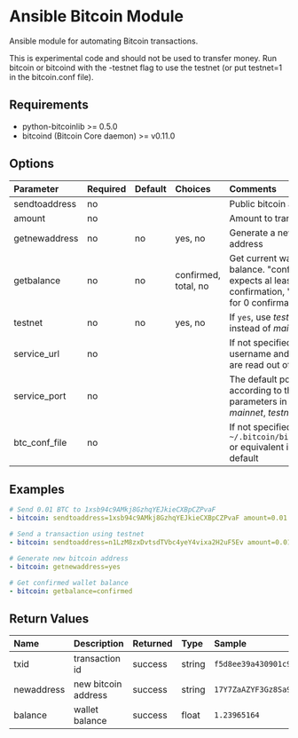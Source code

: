 # Ansible Bitcoin Module

Ansible module for automating Bitcoin transactions.

This is experimental code and should not be used to transfer money. Run bitcoin or bitcoind with the -testnet flag to use the testnet (or put testnet=1 in the bitcoin.conf file).

## Requirements

- python-bitcoinlib >= 0.5.0
- bitcoind (Bitcoin Core daemon) >= v0.11.0

## Options

Parameter       | Required | Default | Choices              | Comments
:-------------- | :------- | :------ | :------------------- | :-------
sendtoaddress   | no       |         |                      | Public bitcoin address
amount          | no       |         |                      | Amount to transact
getnewaddress   | no       | no      | yes, no              | Generate a new bitcoin address
getbalance      | no       | no      | confirmed, total, no | Get current wallet balance. "confirmed" expects al least 1 confirmation, "total" is for 0 confirmations
testnet         | no       | no      | yes, no              | If `yes`, use *testnet* instead of *mainnet*
service_url     | no       |         |                      | If not specified, the username and password are read out of the file
service_port    | no       |         |                      | The default port is set according to the chain parameters in use: *mainnet*, *testnet*
btc_conf_file   | no       |         |                      | If not specified `~/.bitcoin/bitcoin.conf` or equivalent is used by default

## Examples

```yaml
# Send 0.01 BTC to 1xsb94c9AMkj8GzhqYEJkieCXBpCZPvaF
- bitcoin: sendtoaddress=1xsb94c9AMkj8GzhqYEJkieCXBpCZPvaF amount=0.01

# Send a transaction using testnet
- bitcoin: sendtoaddress=n1LzM8zxDvtsdTVbc4yeY4vixa2H2uF5Ev amount=0.01 testnet=yes

# Generate new bitcoin address
- bitcoin: getnewaddress=yes

# Get confirmed wallet balance
- bitcoin: getbalance=confirmed
```

## Return Values

Name       | Description         | Returned | Type   | Sample
:--------- | :------------------ | :------- | :----- | :-----
txid       | transaction id      | success  | string | `f5d8ee39a430901c91a5917b9f2dc19d6d1a0e9cea205b009ca73dd04470b9a6`
newaddress | new bitcoin address | success  | string | `17Y7ZaAZYF3Gz8Sa9c5UifciVuthWfxx7F`
balance    | wallet balance      | success  | float  | `1.23965164`
